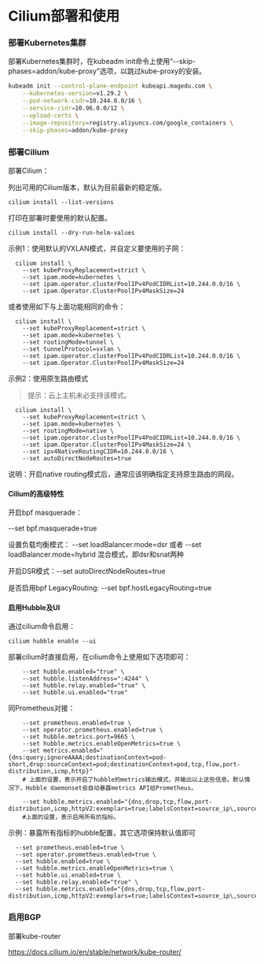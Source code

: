 # Cilium部署和使用

### 部署Kubernetes集群

部署Kubernetes集群时，在kubeadm init命令上使用“--skip-phases=addon/kube-proxy”选项，以跳过kube-proxy的安装。

```bash
kubeadm init --control-plane-endpoint kubeapi.magedu.com \
    --kubernetes-version=v1.29.2 \
    --pod-network-cidr=10.244.0.0/16 \
    --service-cidr=10.96.0.0/12 \
    --upload-certs \
    --image-repository=registry.aliyuncs.com/google_containers \
    --skip-phases=addon/kube-proxy
```



### 部署Cilium

部署Cilium：

  列出可用的Cilium版本，默认为目前最新的稳定版。

```
cilium install --list-versions 
```

打印在部署时要使用的默认配置。

```
cilium install --dry-run-helm-values
```

  示例1：使用默认的VXLAN模式，并自定义要使用的子网：

```
  cilium install \
    --set kubeProxyReplacement=strict \
    --set ipam.mode=kubernetes \
    --set ipam.operator.clusterPoolIPv4PodCIDRList=10.244.0.0/16 \
    --set ipam.Operator.ClusterPoolIPv4MaskSize=24
```

  或者使用如下与上面功能相同的命令：

```
  cilium install \
    --set kubeProxyReplacement=strict \
    --set ipam.mode=kubernetes \
    --set routingMode=tunnel \
    --set tunnelProtocol=vxlan \
    --set ipam.operator.clusterPoolIPv4PodCIDRList=10.244.0.0/16 \
    --set ipam.Operator.ClusterPoolIPv4MaskSize=24  
```





示例2：使用原生路由模式

>  提示：云上主机未必支持该模式。
>

```
  cilium install \
    --set kubeProxyReplacement=strict \
    --set ipam.mode=kubernetes \
    --set routingMode=native \
    --set ipam.operator.clusterPoolIPv4PodCIDRList=10.244.0.0/16 \
    --set ipam.Operator.ClusterPoolIPv4MaskSize=24 \
    --set ipv4NativeRoutingCIDR=10.244.0.0/16 \
    --set autoDirectNodeRoutes=true
```

  说明：开启native routing模式后，通常应该明确指定支持原生路由的网段。

#### Cilium的高级特性  

开启bpf masquerade：

--set bpf.masquerade=true

 

设置负载均衡模式：
        --set loadBalancer.mode=dsr 或者
        --set loadBalancer.mode=hybrid
                混合模式，即dsr和snat两种

  

开启DSR模式：--set autoDirectNodeRoutes=true

是否启用bpf LegacyRouting: --set bpf.hostLegacyRouting=true



#### 启用Hubble及UI

通过cilium命令启用：

```
cilium hubble enable --ui
```

部署cilium时直接启用，在cilium命令上使用如下选项即可：

```
    --set hubble.enabled="true" \
    --set hubble.listenAddress=":4244" \
    --set hubble.relay.enabled="true" \
    --set hubble.ui.enabled="true"   
```



同Prometheus对接：

```
    --set prometheus.enabled=true \
    --set operator.prometheus.enabled=true \
    --set hubble.metrics.port=9665 \
    --set hubble.metrics.enableOpenMetrics=true \
    --set metrics.enabled="{dns:query;ignoreAAAA;destinationContext=pod-short,drop:sourceContext=pod;destinationContext=pod,tcp,flow,port-distribution,icmp,http}"
    # 上面的设置，表示开启了hubble的metrics输出模式，并输出以上这些信息。默认情况下，Hubble daemonset会自动暴露metrics API给Prometheus。
```




        --set hubble.metrics.enabled="{dns,drop,tcp,flow,port-distribution,icmp,httpV2:exemplars=true;labelsContext=source_ip\,source_namespace\,source_workload\,destination_ip\,destination_namespace\,destination_workload\,traffic_direction}"
        #上面的设置，表示启用所有的指标。

示例：暴露所有指标的hubble配置，其它选项保持默认值即可

```
  --set prometheus.enabled=true \
  --set operator.prometheus.enabled=true \
  --set hubble.enabled=true \
  --set hubble.metrics.enableOpenMetrics=true \
  --set hubble.ui.enabled=true \
  --set hubble.relay.enabled="true" \
  --set hubble.metrics.enabled="{dns,drop,tcp,flow,port-distribution,icmp,httpV2:exemplars=true;labelsContext=source_ip\,source_namespace\,source_workload\,destination_ip\,destination_namespace\,destination_workload\,traffic_direction}"
```

### 启用BGP

部署kube-router

https://docs.cilium.io/en/stable/network/kube-router/
